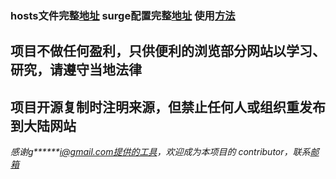 
###  hosts文件完整[地址](https://raw.githubusercontent.com/cnAnonymous/hosts/master/hosts )     surge配置完整[地址](https://raw.githubusercontent.com/cnAnonymous/hosts/master/Surge/hosts.conf)        使用[方法](https://github.com/cnAnonymous/hosts/wiki/%E4%BD%BF%E7%94%A8%E6%96%B9%E6%B3%95)

##   项目不做任何盈利，只供便利的浏览部分网站以学习、研究，请遵守当地法律
##   项目开源复制时注明来源，但禁止任何人或组织重发布到大陆网站

_感谢g******i@gmail.com提供的工具，欢迎成为本项目的 contributor，联系[邮箱](mailto:newmingtian@gmail.com)_
